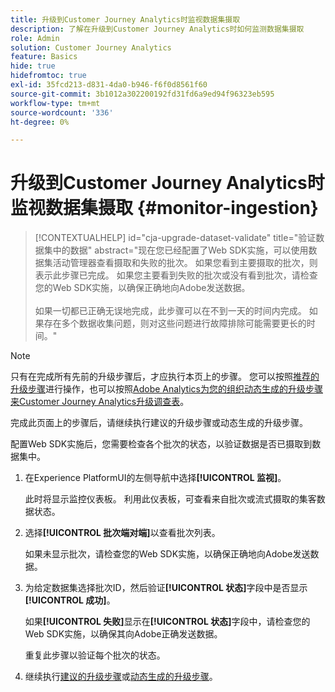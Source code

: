 ```yaml
---
title: 升级到Customer Journey Analytics时监视数据集摄取
description: 了解在升级到Customer Journey Analytics时如何监测数据集摄取
role: Admin
solution: Customer Journey Analytics
feature: Basics
hide: true
hidefromtoc: true
exl-id: 35fcd213-d831-4da0-b946-f6f0d8561f60
source-git-commit: 3b1012a302200192fd31fd6a9ed94f96323eb595
workflow-type: tm+mt
source-wordcount: '336'
ht-degree: 0%

---
```


# 升级到Customer Journey Analytics时监视数据集摄取 {#monitor-ingestion}

<!-- markdownlint-disable MD034 -->

>[!CONTEXTUALHELP]
>id="cja-upgrade-dataset-validate"
>title="验证数据集中的数据"
>abstract="现在您已经配置了Web SDK实施，可以使用数据集活动管理器查看摄取和失败的批次。 如果您看到主要摄取的批次，则表示此步骤已完成。 如果您主要看到失败的批次或没有看到批次，请检查您的Web SDK实施，以确保正确地向Adobe发送数据。<br><br>如果一切都已正确无误地完成，此步骤可以在不到一天的时间内完成。 如果存在多个数据收集问题，则对这些问题进行故障排除可能需要更长的时间。"

<!-- markdownlint-enable MD034 -->

>[!NOTE]
> 
>只有在完成所有先前的升级步骤后，才应执行本页上的步骤。 您可以按照[推荐的升级步骤](/help/getting-started/cja-upgrade/cja-upgrade-recommendations.md#recommended-upgrade-steps-for-most-organizations)进行操作，也可以按照[Adobe Analytics为您的组织动态生成的升级步骤来Customer Journey Analytics升级调查表](https://gigazelle.github.io/cja-ttv/)。
>
>完成此页面上的步骤后，请继续执行建议的升级步骤或动态生成的升级步骤。

<!-- Should we single source this instead of duplicate it? The following steps were copied from: /help/data-ingestion/aepwebsdk.md-->

配置Web SDK实施后，您需要检查各个批次的状态，以验证数据是否已摄取到数据集中。

1. 在Experience PlatformUI的左侧导航中选择&#x200B;**[!UICONTROL 监视]**。

   此时将显示监控仪表板。 利用此仪表板，可查看来自批次或流式摄取的集客数据状态。

   <!-- insert screenshot -->

1. 选择&#x200B;**[!UICONTROL 批次端对端]**&#x200B;以查看批次列表。

   如果未显示批次，请检查您的Web SDK实施，以确保正确地向Adobe发送数据。

   <!-- insert screenshot -->

1. 为给定数据集选择批次ID，然后验证&#x200B;**[!UICONTROL 状态]**&#x200B;字段中是否显示&#x200B;**[!UICONTROL 成功]**。

   如果&#x200B;**[!UICONTROL 失败]**&#x200B;显示在&#x200B;**[!UICONTROL 状态]**&#x200B;字段中，请检查您的Web SDK实施，以确保其向Adobe正确发送数据。

   重复此步骤以验证每个批次的状态。

1. 继续执行[建议的升级步骤](/help/getting-started/cja-upgrade/cja-upgrade-recommendations.md#recommended-upgrade-steps-for-most-organizations)或[动态生成的升级步骤](https://gigazelle.github.io/cja-ttv/)。

